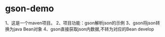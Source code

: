 # gson-demo
1、这是一个maven项目。 
2、项目功能：gson解析json的示例 
3、gson将json转换为java Bean对象 
4、gson直接获取json内数据,不转为对应的Bean
develop
